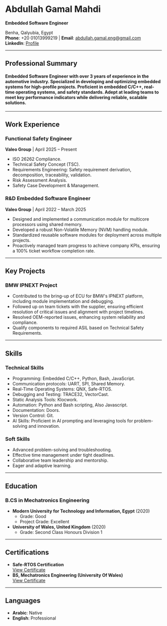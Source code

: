 # Abdullah Gamal Mahdi
**Embedded Software Engineer**

Benha, Qalyubia, Egypt  
**Phone**: +20 01013999219  | **Email**: [abdullah.gamal.eng@gmail.com](mailto:abdullah.gamal.eng@gmail.com)  
**LinkedIn**: [Profile](https://www.linkedin.com/in/-abdullah-mahdi/)  

---

## Professional Summary
#### Embedded Software Engineer with over 3 years of experience in the automotive industry. Specialized in developing and optimizing embedded systems for high-profile projects. Proficient in embedded C/C++, real-time operating systems, and safety standards. Adept at leading teams to meet key performance indicators while delivering reliable, scalable solutions.
---

## Work Experience

### **Functional Safety Engineer**
**Valeo Group** | April 2025 – Present
- ISO 26262 Compliance.
- Technical Safety Concept (TSC).
- Requirements Engineering: Safety requirement derivation, decomposition, traceability, validation.
- Risk Assessment Analysis.
- Safety Case Development & Management.

### **R&D Embedded Software Engineer**  
**Valeo Group** | April 2022 – March 2025  
- Designed and implemented a communication module for multicore processors using shared memory.
- Developed a robust Non-Volatile Memory (NVM) handling module.
- Standardized reusable software modules for deployment across multiple projects.
- Proactively managed team progress to achieve company KPIs, ensuring a 100% ticket workflow completion rate.
  
---

## Key Projects
### **BMW IPNEXT Project**
- Contributed to the bring-up of ECU for BMW's IPNEXT platform, including module implementation and debugging.
- Followed up on team tickets with the supplier, ensuring efficient resolution of critical issues and alignment with project timelines.
- Resolved OEM-reported issues, enhancing system reliability and compliance.
- Qualify components to required ASIL based on Technical Safety Requirements.

---

## Skills
### **Technical Skills**
- Programming: Embedded C/C++, Python, Bash, JavaScript.
- Communication protocols: UART, SPI, Shared Memory.  
- Real-Time Operating Systems: QNX, Safe-RTOS.
- Debugging and Testing: TRACE32, VectorCast.  
- Static Analysis Tools: Klocwork.  
- Automation: Python and Bash scripting, Also Javascript.  
- Documentation: Doors.
- Version Control: Git.
- AI Skills: Proficient in AI prompting and leveraging tools for problem-solving and innovation.

### **Soft Skills**
- Advanced problem-solving and troubleshooting.
- Effective time management under tight deadlines.
- Collaborative team leadership and mentorship.
- Eager and adaptive learning.

---

## Education

### B.CS in Mechatronics Engineering  
- **Modern University for Technology and Information, Egypt** (2020)  
  - Grade: Good  
  - Project Grade: Excellent  
- **University of Wales, United Kingdom** (2020)  
  - Grade: Second Class Honours Division 1  

---

## Certifications
- **Safe-RTOS Certification**    
  [View Certificate](https://drive.google.com/file/d/1NeoFIaulam_GDJI2jIs4QFO-cjNwhL0C/view)  
- **BS, Mechatronics Engineering (University Of Wales)**    
  [View Certificate](https://drive.google.com/file/d/1Ni4Jm5NSY4UnBQEah3hOAg5-s9KPEXuO/view)  

---

## Languages
- **Arabic**: Native  
- **English**: Professional
